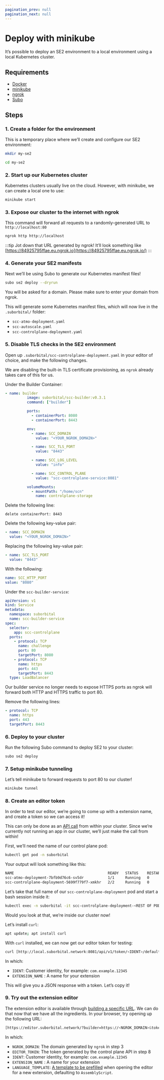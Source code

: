 ```yaml
---
pagination_prev: null
pagination_next: null
---
```


# Deploy with minikube

It’s possible to deploy an SE2  environment to a local environment using a local Kubernetes cluster.

## Requirements

- [Docker](https://www.docker.com/)
- [minikube](https://minikube.sigs.k8s.io/docs/start/)
- [ngrok](https://ngrok.com/download)
- [Subo](../../../quickstart#install-subo-the-se2-cli)

## Steps

### 1. Create a folder for the environment

This is a temporary place where we’ll create and configure our SE2 environment:

```bash
mkdir my-se2

cd my-se2
```

### 2. Start up our Kubernetes cluster

Kubernetes clusters usually live on the cloud. However, with minikube, we can create a local one to use:

```bash
minikube start
```

### 3. Expose our cluster to the internet with ngrok

This command will forward all requests to a randomly-generated URL to `http://localhost:80`

```bash
ngrok http http://localhost
```

:::tip
Jot down that URL generated by ngrok! It’ll look something like [https://84925795ffae.eu.ngrok.io](https://84925795ffae.eu.ngrok.io/)
:::

### 4. Generate your SE2 manifests

Next we’ll be using Subo to generate our Kubernetes manifest files!

```bash
subo se2 deploy --dryrun
```

You will be asked for a domain. Please make sure to enter your domain from ngrok.

This will generate some Kubernetes manifest files, which will now live in the `.suborbital/` folder:

- `scc-atmo-deployment.yaml`
- `scc-autoscale.yaml`
- `scc-controlplane-deployment.yaml`

### 5. Disable TLS checks in the SE2 environment

Open up `.suborbital/scc-controlplane-deployment.yaml` in your editor of choice, and make the following changes.

We are disabling the built-in TLS certificate provisioning, as `ngrok` already takes care of this for us.

Under the Builder Container:

```yaml
- name: builder
          image: suborbital/scc-builder:v0.3.1
          command: ["builder"]

          ports:
            - containerPort: 8080
            - containerPort: 8443

          env:
            - name: SCC_DOMAIN
              value: "<YOUR_NGROK_DOMAIN>"

            - name: SCC_TLS_PORT
              value: "8443"

            - name: SCC_LOG_LEVEL
              value: "info"

            - name: SCC_CONTROL_PLANE
              value: "scc-controlplane-service:8081"

          volumeMounts:
            - mountPath: "/home/scn"
              name: controlplane-storage
```

Delete the following line:

`delete containerPort: 8443`

Delete the following key-value pair:

```yaml
- name: SCC_DOMAIN
  value: "<YOUR_NGROK_DOMAIN>"
```

Replacing the following key-value pair:

```yaml
- name: SCC_TLS_PORT
  value: "8443"
```

With the following:

```yaml
name: SCC_HTTP_PORT
value: "8080"
```

Under the `scc-builder-service`:

```yaml
apiVersion: v1
kind: Service
metadata:
  namespace: suborbital
  name: scc-builder-service
spec:
  selector:
    app: scc-controlplane
  ports:
    - protocol: TCP
      name: challenge
      port: 80
      targetPort: 8080
    - protocol: TCP
      name: https
      port: 443
      targetPort: 8443
  type: LoadBalancer
```

Our builder service no longer needs to expose HTTPS ports as ngrok will forward both HTTP and HTTPS traffic to port 80.

Remove the following lines:

```yaml
- protocol: TCP
  name: https
  port: 443
  targetPort: 8443
```

### 6. Deploy to your cluster

Run the following Subo command to deploy SE2 to your cluster:

```bash
subo se2 deploy
```

### 7. Setup minikube tunneling

Let’s tell minikube to forward requests to port 80 to our cluster!

```bash
minikube tunnel
```

### 8. Create an editor token

In order to test our editor, we’re going to come up with a extension name, and create a token so we can access it!

This can only be done as an [API call](../../customizing-extensions/extension-editor.md) from within your cluster. Since we’re currently not running an app in our cluster, we’ll just make the call from within!

First, we’ll need the name of our control plane pod:

```bash
kubectl get pod -n suborbital
```

Your output will look something like this:

```bash
NAME                                           READY   STATUS    RESTARTS   AGE
scc-atmo-deployment-7bfb9d76c6-sv5dr           1/1     Running   0          27s
scc-controlplane-deployment-5699f779f7-xmkhr   2/2     Running   0          27s
```

Let’s take that full name of our `scc-controlplane-deployment` pod and start a bash session inside it:

```bash
kubectl exec -n suborbital -it scc-controlplane-deployment-<REST OF POD CODENAME> -- bash
```

Would you look at that, we’re inside our cluster now!

Let’s install `curl`:

```bash
apt update; apt install curl
```

With `curl` installed, we can now get our editor token for testing:

```bash
curl [http://local.suborbital.network:8081/api/v1/token/<IDENT>/default/](http://local.suborbital.network:8081/api/v1/token/com.acmeco.gr9fas97234b/default/httpget)<EXTENSION_NAME>
```

In which:

- `IDENT`: Customer identity, for example: `com.example.12345`
- `EXTENSION_NAME` : A name for your extension

This will give you a JSON response with a token. Let’s copy it!

### 9. Try out the extension editor

The extension editor is available through [building a specific URL](../../customize-extensions/extension-editor). We can do that now that we have all the ingredients. In your browser, try opening up the following URL:

```bash
[https://editor.suborbital.network/?builder=https://<NGROK_DOMAIN>&token=<EDITOR_TOKEN>&ident=<IDENT>&fn=](https://editor.suborbital.network/?builder=https://4515-62-178-0-213.eu.ngrok.io&token=StIsWXsIAPJsjVlxcgItgvWS&ident=com.acmeco.gr9fas97234b&fn=ramono)<EXTENSION_NAME>&template=<LANGUAGE_TEMPLATE>
```

In which:

- `NGROK_DOMAIN`: The domain generated by `ngrok` in step 3
- `EDITOR_TOKEN`: The token generated by the control plane API in step 8
- `IDENT`: Customer identity, for example: `com.example.12345`
- `EXTENSION_NAME` : A name for your extension
- `LANGUAGE_TEMPLATE`: [A template to be prefilled](../../customize-extensions/extension-editor#configuration) when opening the editor for a new extension, defaulting to `AssemblyScript`.
